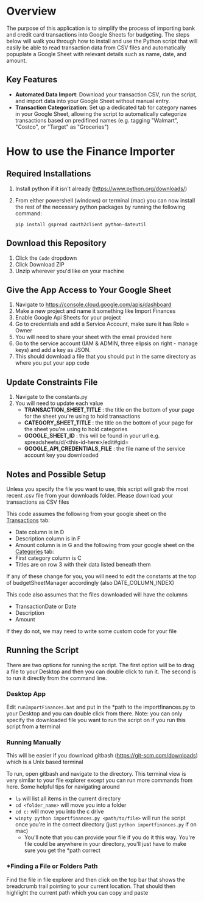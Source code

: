 # Overview
The purpose of this application is to simplify the process of importing bank and credit card transactions into Google Sheets for budgeting. The steps below will walk you through how to install and use the Python script that will easily be able to read transaction data from CSV files and automatically popuplate a Google Sheet with relevant details such as name, date, and amount.

## Key Features
- <b>Automated Data Import</b>: Download your transaction CSV, run the script, and import data into your Google Sheet without manual entry.
- <b>Transaction Categorization</b>: Set up a dedicated tab for category names in your Google Sheet, allowing the script to automatically categorize transactions based on predifined names (e.g. tagging "Walmart", "Costco", or "Target" as "Groceries")

# How to use the Finance Importer

## Required Installations
1. Install python if it isn't already (https://www.python.org/downloads/) 
2. From either powershell (windows) or terminal (mac) you can now install the rest of the necessary python packages by running the following command:

    ```pip install gspread oauth2client python-dateutil```

## Download this Repository
1. Click the `Code` dropdown
2. Click Download ZIP
3. Unzip wherever you'd like on your machine

## Give the App Access to Your Google Sheet
1. Navigate to https://console.cloud.google.com/apis/dashboard
2. Make a new project and name it something like Import Finances
3. Enable Google Api Sheets for your project
4. Go to credentials and add a Service Account, make sure it has Role = Owner
5. You will need to share your sheet with the email provided here
6. Go to the service account (IAM & ADMIN, three elipsis on right - manage keys) and add a key as JSON.
7. This should download a file that you should put in the same directory as where you put your app code

## Update Constraints File
1. Navigate to the constants.py
2. You will need to update each value
    - <b>TRANSACTION_SHEET_TITLE</b> : the title on the bottom of your page for the sheet you're using to hold transactions
    - <b>CATEGORY_SHEET_TITLE</b> : the title on the bottom of your page for the sheet you're using to hold categories
    - <b>GOOGLE_SHEET_ID</b> : this will be found in your url e.g. spreadsheets/d/\<this-id-here\>/edit#gid=
    - <b>GOOGLE_API_CREDENTIALS_FILE</b> : the file name of the service account key you downloaded

## Notes and Possible Setup
Unless you specify the file you want to use, this script will grab the most recent .csv file from your downloads folder. Please download your transactions as CSV files

This code assumes the following from your google sheet on the <u>Transactions</u> tab:
  - Date column is in D
  - Description column is in F
  - Amount column is in G
and the following from your google sheet on the <u>Categories</u> tab:
  - First category column is C
  - Titles are on row 3 with their data listed beneath them

If any of these change for you, you will need to edit the constants at the top of budgetSheetManager accordingly (also DATE_COLUMN_INDEX)

This code also assumes that the files downloaded will have the columns
  - TransactionDate or Date
  - Description
  - Amount

If they do not, we may need to write some custom code for your file

## Running the Script
There are two options for running the script. The first option will be to drag a file to your Desktop and then you can double click to run it. The second is to run it directly from the command line. 

### Desktop App
Edit `runImportFinances.bat` and put in the *path to the importfinances.py to your Desktop and you can double click from there. Note: you can only specify the downloaded file you want to run the script on if you run this script from a terminal

### Running Manually
This will be easier if you download gitbash (https://git-scm.com/downloads) which is a Unix based terminal

To run, open gitbash and navigate to the directory. This terminal view is very similar to your file explorer except you can run more commands from here. Some helpful tips for navigating around
- `ls` will list all items in the current directory
- `cd <folder_name>` will move you into a folder
- `cd c:` will move you into the c drive
- `winpty python importfinances.py <path/to/file>` will run the script once you're in the correct directory (just `python importfinances.py` if on mac)
    - You'll note that you can provide your file if you do it this way. You're file could be anywhere in your directory, you'll just have to make sure you get the *path correct

### *Finding a File or Folders Path
Find the file in file explorer and then click on the top bar that shows the breadcrumb trail pointing to your current location. That should then highlight the current path which you can copy and paste
